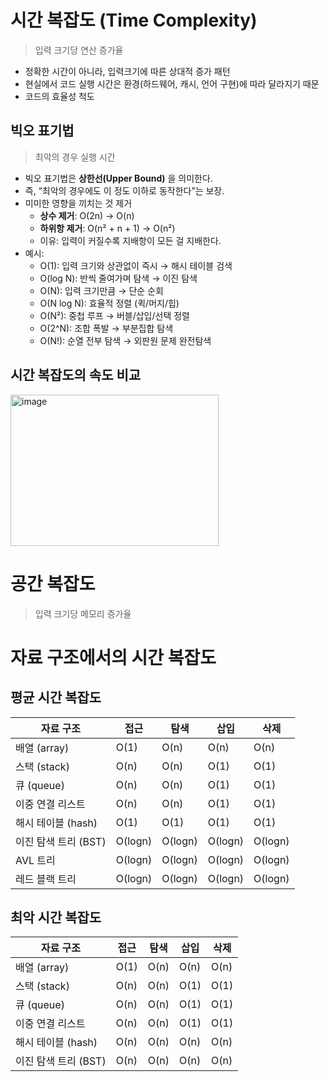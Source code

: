 # 시간 복잡도 (Time Complexity)
> 입력 크기당 연산 증가율
- 정확한 시간이 아니라, 입력크기에 따른 상대적 증가 패턴
- 현실에서 코드 실행 시간은 환경(하드웨어, 캐시, 언어 구현)에 따라 달라지기 때문
- 코드의 효율성 척도
## 빅오 표기법
> 최악의 경우 실행 시간
- 빅오 표기법은 **상한선(Upper Bound)** 을 의미한다.
- 즉, “최악의 경우에도 이 정도 이하로 동작한다”는 보장.
- 미미한 영향을 끼치는 것 제거
  - **상수 제거**: O(2n) → O(n)
  - **하위항 제거**: O(n² + n + 1) → O(n²)
  - 이유: 입력이 커질수록 지배항이 모든 걸 지배한다.
- 예시:
  - O(1): 입력 크기와 상관없이 즉시 → 해시 테이블 검색
  - O(log N): 반씩 줄여가며 탐색 → 이진 탐색
  - O(N): 입력 크기만큼 → 단순 순회
  - O(N log N): 효율적 정렬 (퀵/머지/힙)
  - O(N²): 중첩 루프 → 버블/삽입/선택 정렬
  - O(2^N): 조합 폭발 → 부분집합 탐색
  - O(N!): 순열 전부 탐색 → 외판원 문제 완전탐색
## 시간 복잡도의 속도 비교
<img width="333" height="242" alt="image" src="https://github.com/user-attachments/assets/5b2a745e-7b70-4e5a-9cc0-4627364f2e0d" />

# 공간 복잡도
> 입력 크기당 메모리 증가율
# 자료 구조에서의 시간 복잡도
## 평균 시간 복잡도
| 자료 구조             | 접근   | 탐색   | 삽입     | 삭제     |
|-----------------------|--------|--------|----------|----------|
| 배열 (array)          | O(1)   | O(n)   | O(n)     | O(n)     |
| 스택 (stack)          | O(n)   | O(n)   | O(1)     | O(1)     |
| 큐 (queue)            | O(n)   | O(n)   | O(1)     | O(1)     |
| 이중 연결 리스트      | O(n)   | O(n)   | O(1)     | O(1)     |
| 해시 테이블 (hash)    | O(1)   | O(1)   | O(1)     | O(1)     |
| 이진 탐색 트리 (BST)  | O(logn)| O(logn)| O(logn)  | O(logn)  |
| AVL 트리              | O(logn)| O(logn)| O(logn)  | O(logn)  |
| 레드 블랙 트리        | O(logn)| O(logn)| O(logn)  | O(logn)  |
## 최악 시간 복잡도
| 자료 구조             | 접근   | 탐색   | 삽입     | 삭제     |
|-----------------------|--------|--------|----------|----------|
| 배열 (array)          | O(1)   | O(n)   | O(n)     | O(n)     |
| 스택 (stack)          | O(n)   | O(n)   | O(1)     | O(1)     |
| 큐 (queue)            | O(n)   | O(n)   | O(1)     | O(1)     |
| 이중 연결 리스트      | O(n)   | O(n)   | O(1)     | O(1)     |
| 해시 테이블 (hash)    | O(n)   | O(n)   | O(n)     | O(n)     |
| 이진 탐색 트리 (BST)  | O(n)   | O(n)   | O(n)     | O(n)     |
